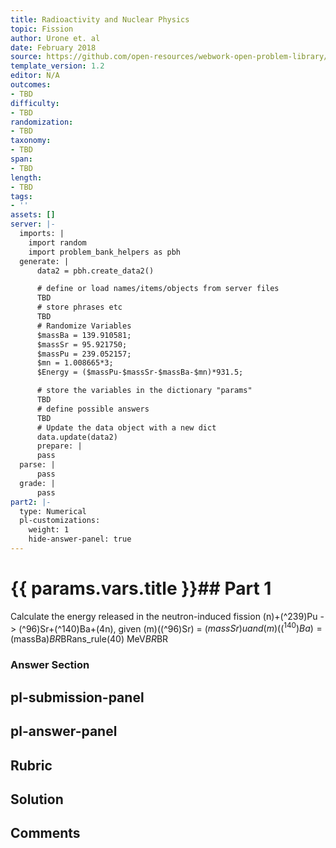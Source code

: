 ```yaml
---
title: Radioactivity and Nuclear Physics
topic: Fission
author: Urone et. al
date: February 2018
source: https://github.com/open-resources/webwork-open-problem-library/tree/master/Contrib/BrockPhysics/College_Physics_Urone/32.Medical_Applications_of_Nuclear_Physics/32-06.Fission/NU_U17-32-06-003.pg
template_version: 1.2
editor: N/A
outcomes:
- TBD
difficulty:
- TBD
randomization:
- TBD
taxonomy:
- TBD
span:
- TBD
length:
- TBD
tags:
- ''
assets: []
server: |-
  imports: |
    import random
    import problem_bank_helpers as pbh
  generate: |
      data2 = pbh.create_data2()

      # define or load names/items/objects from server files
      TBD
      # store phrases etc
      TBD
      # Randomize Variables
      $massBa = 139.910581;
      $massSr = 95.921750;
      $massPu = 239.052157;
      $mn = 1.008665*3;
      $Energy = ($massPu-$massSr-$massBa-$mn)*931.5;

      # store the variables in the dictionary "params"
      TBD
      # define possible answers
      TBD
      # Update the data object with a new dict
      data.update(data2)
      prepare: |
      pass
  parse: |
      pass
  grade: |
      pass
part2: |-
  type: Numerical
  pl-customizations:
    weight: 1
    hide-answer-panel: true
---
```


# {{ params.vars.title }}## Part 1 
Calculate the energy released in the neutron-induced fission  (n)+(^239)Pu -> (^96)Sr+(^140)Ba+(4n), given (m)((^96)Sr) = ($massSr)u and (m)((^140)Ba) = ($massBa)$BR$BRans_rule(40) MeV$BR$BR 


### Answer Section 


## pl-submission-panel 


## pl-answer-panel 


## Rubric 


## Solution 


## Comments 


